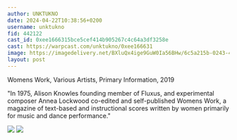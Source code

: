 ```yaml
---
author: UNKTUKNO
date: 2024-04-22T10:38:56+0200
username: unktukno
fid: 442122
cast_id: 0xee1666315bce5cef414b905267c4c64a3df3258e
cast: https://warpcast.com/unktukno/0xee166631
image: https://imagedelivery.net/BXluQx4ige9GuW0Ia56BHw/6c5a215b-0243-4cf6-d206-0238b282b500/original
layout: post
---
```

Womens Work, Various Artists, Primary Information, 2019  
  
"In 1975, Alison Knowles founding member of Fluxus, and experimental composer Annea Lockwood co-edited and self-published Womens Work, a magazine of text-based and instructional scores written by women primarily for music and dance performance."  

![](https://imagedelivery.net/BXluQx4ige9GuW0Ia56BHw/6c5a215b-0243-4cf6-d206-0238b282b500/original)
![](https://imagedelivery.net/BXluQx4ige9GuW0Ia56BHw/fa8e91ef-cfbd-4591-011d-6d825ecefa00/original)